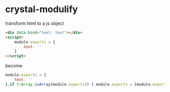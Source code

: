 crystal-modulify
============

transform html to a js object

``` html
<div data-bind="text: text"></div>
<script>
    module.exports = {
        text: ''
    }
</script>
```

become

```javascript
module.exports = {
    text: ''
};if (!Array.isArray(module.exports)) { module.exports = [module.exports] }module.exports.push({__view:"<!-- component/control/text.html Begin --><div data-bind=\"text: text\"></div><!-- component/control/text.html End -->"});

```
